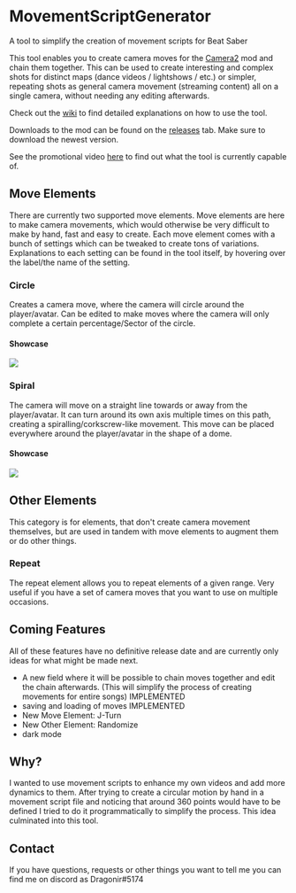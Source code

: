 # MovementScriptGenerator
A tool to simplify the creation of movement scripts for Beat Saber

This tool enables you to create camera moves for the [Camera2](https://github.com/kinsi55/CS_BeatSaber_Camera2) mod and chain them together.
This can be used to create interesting and complex shots for distinct maps (dance videos / lightshows / etc.) or simpler, repeating shots as general camera movement (streaming content) all on a single camera, without needing any editing afterwards.

Check out the [wiki](https://github.com/DragonirHD/MovementScriptGenerator/wiki) to find detailed explanations on how to use the tool.

Downloads to the mod can be found on the [releases](https://github.com/DragonirHD/MovementScriptGenerator/releases) tab. Make sure to download the newest version.

See the promotional video [here](https://youtu.be/YGpfWJvm4Hs) to find out what the tool is currently capable of.

## Move Elements
There are currently two supported move elements.
Move elements are here to make camera movements, which would otherwise be very difficult to make by hand, fast and easy to create.
Each move element comes with a bunch of settings which can be tweaked to create tons of variations.
Explanations to each setting can be found in the tool itself, by hovering over the label/the name of the setting.

### Circle
Creates a camera move, where the camera will circle around the player/avatar.
Can be edited to make moves where the camera will only complete a certain percentage/Sector of the circle.

#### Showcase
![](Showcase/circle.gif)

### Spiral
The camera will move on a straight line towards or away from the player/avatar.
It can turn around its own axis multiple times on this path, creating a spiralling/corkscrew-like movement.
This move can be placed everywhere around the player/avatar in the shape of a dome.

#### Showcase
![](Showcase/spiral.gif)

## Other Elements
This category is for elements, that don't create camera movement themselves, but are used in tandem with move elements to augment them or do other things.

### Repeat
The repeat element allows you to repeat elements of a given range. Very useful if you have a set of camera moves that you want to use on multiple occasions.

## Coming Features
All of these features have no definitive release date and are currently only ideas for what might be made next.
- A new field where it will be possible to chain moves together and edit the chain afterwards. (This will simplify the process of creating movements for entire songs) IMPLEMENTED
- saving and loading of moves IMPLEMENTED
- New Move Element: J-Turn
- New Other Element: Randomize 
- dark mode

## Why?
I wanted to use movement scripts to enhance my own videos and add more dynamics to them.
After trying to create a circular motion by hand in a movement script file and noticing that around 360 points would have to be defined
I tried to do it programmatically to simplify the process.
This idea culminated into this tool.

## Contact
If you have questions, requests or other things you want to tell me you can find me on discord as Dragonir#5174
